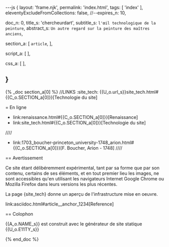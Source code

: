 ---js
{
  layout:    'frame.njk',
  permalink: 'index.html',
  tags:      [ 'index' ],
  eleventyExcludeFromCollections: false,
  //--expires_n: 10,


  doc_n:      0,
  title_s:    'chercheurdart',
  subtitle_s: `l'œil technologique de la peinture`,
  abstract_s: `Un autre regard sur la peinture des maîtres anciens`,

  section_a:
  [
    `article`,
  ],

  script_a:
  [
  ],

  css_a:
  [
  ],

}
---
{% _doc section_a[0] %}
//LINKS
:site_tech: {{U_o.url_s}}site_tech.html#{{C_o.SECTION_a[0]}}[Technologie du site]

= En ligne

*  link:renaissance.html#{{C_o.SECTION_a[0]}}[Renaissance]
*  link:site_tech.html#{{C_o.SECTION_a[0]}}[Technologie du site]

////
*  link:1703_boucher-princeton_university-1748_arion.html#{{C_o.SECTION_a[0]}}[F. Boucher, Arion - 1748]
////

== Avertissement

Ce site étant délibéremment expérimental, tant par sa forme que par son contenu, certains de ses éléments, et en tout premier lieu les images, ne sont accessibles qu'en utilisant les navigateurs Internet Google Chrome ou Mozilla Firefox dans leurs versions les plus récentes.

La page {site_tech} donne un aperçu de l'infrastructure mise en oeuvre.

link:asciidoc.html#article__anchor_1234[Reference]


== Colophon

{{A_o.NAME_s}} est construit avec le générateur de site statique  {{U_o.E11TY_s}}

{% end_doc %}
